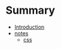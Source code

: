 # Summary

* [Introduction](README.md)
* [notes](_posts/notes)
   * [css](_posts/notes/2016-06-24-css.md)

